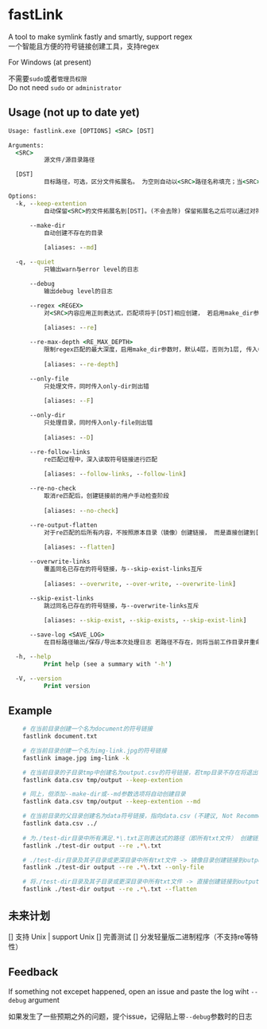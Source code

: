 # fastLink
A tool to make symlink fastly and smartly, support regex  
一个智能且方便的符号链接创建工具，支持regex  

For Windows (at present)

不需要`sudo`或者`管理员权限`  
Do not need `sudo` or `administrator` 

## Usage (not up to date yet)
```cmd
Usage: fastlink.exe [OPTIONS] <SRC> [DST]

Arguments:
  <SRC>
          源文件/源目录路径

  [DST]
          目标路径，可选，区分文件拓展名。 为空则自动以<SRC>路径名称填充；当<SRC>为文件，[DST]为目录时，自动以<SRC>路径名称填充

Options:
  -k, --keep-extention
          自动保留<SRC>的文件拓展名到[DST]。(不会去除) 保留拓展名之后可以通过对符号链接双击、运行等操作让系统使用默认应用打开或执行。

      --make-dir
          自动创建不存在的目录
          
          [aliases: --md]

  -q, --quiet
          只输出warn与error level的日志

      --debug
          输出debug level的日志

      --regex <REGEX>
          对<SRC>内容应用正则表达式，匹配项将于[DST]相应创建， 若启用make_dir参数，则还会尝试对<SRC>的子目录以及更深层(默认最大4层)进行匹配并创建， 若要限制深度，使用--re-max-depth参数。 匹配的路径不受--keep_extention参数影响。
          
          [aliases: --re]

      --re-max-depth <RE_MAX_DEPTH>
          限制regex匹配的最大深度，启用make_dir参数时，默认4层，否则为1层, 传入0表示没有层数限制. 该参数数值非负
          
          [aliases: --re-depth]

      --only-file
          只处理文件，同时传入only-dir则出错
          
          [aliases: --F]

      --only-dir
          只处理目录，同时传入only-file则出错
          
          [aliases: --D]

      --re-follow-links
          re匹配过程中，深入读取符号链接进行匹配
          
          [aliases: --follow-links, --follow-link]

      --re-no-check
          取消re匹配后，创建链接前的用户手动检查阶段
          
          [aliases: --no-check]

      --re-output-flatten
          对于re匹配的后所有内容，不按照原本目录（镜像）创建链接， 而是直接创建到[DST]中。 如果匹配的文件名有重复，则会拒绝创建并报错
          
          [aliases: --flatten]

      --overwrite-links
          覆盖同名已存在的符号链接，与--skip-exist-links互斥
          
          [aliases: --overwrite, --over-write, --overwrite-link]

      --skip-exist-links
          跳过同名已存在的符号链接，与--overwrite-links互斥
          
          [aliases: --skip-exist, --skip-exists, --skip-exist-link]

      --save-log <SAVE_LOG>
          在目标路径输出/保存/导出本次处理日志 若路径不存在，则将当前工作目录并重命名为fastlink-%y-%m-%d-%h-%m-%s.log

  -h, --help
          Print help (see a summary with '-h')

  -V, --version
          Print version

```

## Example
```bash
    # 在当前目录创建一个名为document的符号链接
    fastlink document.txt

    # 在当前目录创建一个名为img-link.jpg的符号链接
    fastlink image.jpg img-link -k

    # 在当前目录的子目录tmp中创建名为output.csv的符号链接，若tmp目录不存在将退出
    fastlink data.csv tmp/output --keep-extention

    # 同上，但添加--make-dir或--md参数选项将自动创建目录
    fastlink data.csv tmp/output --keep-extention --md

    # 在当前目录的父目录创建名为data符号链接，指向data.csv (不建议, Not Recommended)
    fastlink data.csv ../
    
    # 为./test-dir目录中所有满足.*\.txt正则表达式的路径（即所有txt文件） 创建链接到output目录中
    fastlink ./test-dir output --re .*\.txt 

    # ./test-dir目录及其子目录或更深目录中所有txt文件 -> 镜像目录创建链接到output目录中
    fastlink ./test-dir output --re .*\.txt --only-file

    # 将./test-dir目录及其子目录或更深目录中所有txt文件 -> 直接创建链接到output目录中，不包含文件夹（可包含对文件夹的符号链接）
    fastlink ./test-dir output --re .*\.txt --flatten
```

## 未来计划
 [] 支持 Unix | support Unix
 [] 完善测试
 [] 分发轻量版二进制程序（不支持re等特性）

## Feedback
If something not excepet happened, open an issue and paste the log wiht `--debug` argument  

如果发生了一些预期之外的问题，提个issue，记得贴上带`--debug`参数时的日志